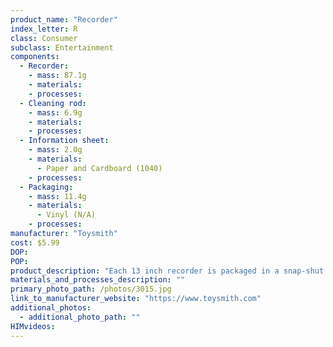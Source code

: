 ```yaml
---
product_name: "Recorder"
index_letter: R
class: Consumer
subclass: Entertainment
components:
  - Recorder:
    - mass: 87.1g
    - materials:
    - processes:
  - Cleaning rod:
    - mass: 6.9g
    - materials:
    - processes:
  - Information sheet:
    - mass: 2.0g
    - materials:
      - Paper and Cardboard (1040)
    - processes:
  - Packaging:
    - mass: 11.4g
    - materials:
      - Vinyl (N/A)
    - processes:
manufacturer: "Toysmith"
cost: $5.99
DOP: 
POP: 
product_description: "Each 13 inch recorder is packaged in a snap-shut vinyl bag. Includes cleaning rod. Assorted Colors. Toysmith's mission is to supply quality toys and gifts while delivering superior customer service to retailers. We offer products in many key categories including: active play, science & discovery, arts & crafts, impulse & novelty toys, and nostalgic retro classics!"
materials_and_processes_description: ""
primary_photo_path: /photos/3015.jpg
link_to_manufacturer_website: "https://www.toysmith.com"
additional_photos:
  - additional_photo_path: ""
HIMvideos:
---
```

